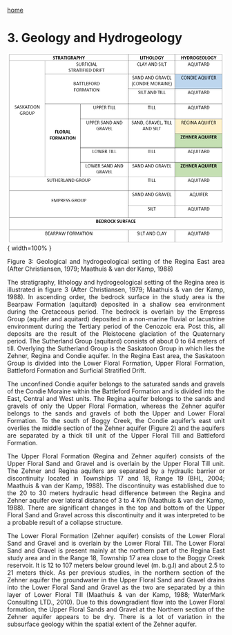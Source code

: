 ---
---

[home](home.html)
# 3. Geology and Hydrogeology

![](figures/Figure3.png){ width=100% }
<div style="text-align: justify">Figure 3: Geological and hydrogeological setting of the Regina East area (After Christiansen, 1979; Maathuis & van der Kamp, 1988)

The stratigraphy, lithology and hydrogeological setting of the Regina area is illustrated in figure 3 (After Christiansen, 1979; Maathuis & van der Kamp, 1988). In ascending order, the bedrock surface in the study area is the Bearpaw Formation (aquitard) deposited in a shallow sea environment during the Cretaceous period. The bedrock is overlain by the Empress Group (aquifer and aquitard) deposited in a non-marine fluvial or lacustrine environment during the Tertiary period of the Cenozoic era. Post this, all deposits are the result of the Pleistocene glaciation of the Quaternary period. The Sutherland Group (aquitard) consists of about 0 to 64 meters of till. Overlying the Sutherland Group is the Saskatoon Group in which lies the Zehner, Regina and Condie aquifer. In the Regina East area, the Saskatoon Group is divided into the Lower Floral Formation, Upper Floral Formation, Battleford Formation and Surficial Stratified Drift.

The unconfined Condie aquifer belongs to the saturated sands and gravels of the Condie Moraine within the Battleford Formation and is divided into the East, Central and West units. The Regina aquifer belongs to the sands and gravels of only the Upper Floral Formation, whereas the Zehner aquifer belongs to the sands and gravels of both the Upper and Lower Floral Formation. To the south of Boggy Creek, the Condie aquifer’s east unit overlies the middle section of the Zehner aquifer (Figure 2) and the aquifers are separated by a thick till unit of the Upper Floral Till and Battleford Formation.

The Upper Floral Formation (Regina and Zehner aquifer) consists of the Upper Floral Sand and Gravel and is overlain by the Upper Floral Till unit. The Zehner and Regina aquifers are separated by a hydraulic barrier or discontinuity located in Townships 17 and 18, Range 19 (BHL, 2004; Maathuis & van der Kamp, 1988). The discontinuity was established due to the 20 to 30 meters hydraulic head difference between the Regina and Zehner aquifer over lateral distance of 3 to 4 Km (Maathuis & van der Kamp, 1988). There are significant changes in the top and bottom of the Upper Floral Sand and Gravel across this discontinuity and it was interpreted to be a probable result of a collapse structure.

The Lower Floral Formation (Zehner aquifer) consists of the Lower Floral Sand and Gravel and is overlain by the Lower Floral Till. The Lower Floral Sand and Gravel is present mainly at the northern part of the Regina East study area and in the Range 18, Township 17 area close to the Boggy Creek reservoir. It is 12 to 107 meters below ground level (m. b.g.l) and about 2.5 to 21 meters thick. As per previous studies, in the northern section of the Zehner aquifer the groundwater in the Upper Floral Sand and Gravel drains into the Lower Floral Sand and Gravel as the two are separated by a thin layer of Lower Floral Till (Maathuis & van der Kamp, 1988; WaterMark Consulting LTD., 2010). Due to this downgradient flow into the Lower Floral formation, the Upper Floral Sands and Gravel at the Northern section of the Zehner aquifer appears to be dry. There is a lot of variation in the subsurface geology within the spatial extent of the Zehner aquifer.
